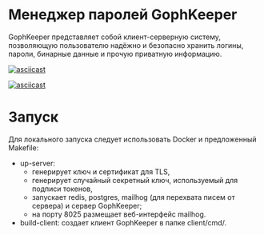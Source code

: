 # Менеджер паролей GophKeeper

GophKeeper представляет собой клиент-серверную систему, позволяющую пользователю надёжно и безопасно хранить логины, пароли, бинарные данные и прочую приватную информацию.

[![asciicast](https://asciinema.org/a/601014.svg)](https://asciinema.org/a/601014?speed=3)

[![asciicast](https://asciinema.org/a/601016.svg)](https://asciinema.org/a/601016?speed=2.5)

# Запуск
Для локального запуска следует использовать Docker и предложенный Makefile:
- up-server:
  - генерирует ключ и сертификат для TLS,
  - генерирует случайный секретный ключ, используемый для подписи токенов,
  - запускает redis, postgres, mailhog (для перехвата писем от сервера) и сервер GophKeeper;
  - на порту 8025 размещает веб-интерфейс mailhog.
- build-client: создает клиент GophKeeper в папке client/cmd/.